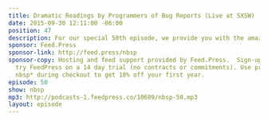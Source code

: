 ```yaml
---
title: Dramatic Readings by Programmers of Bug Reports (Live at SXSW)
date: 2015-09-30 12:11:00 -06:00
position: 47
description: For our special 50th episode, we provide you with the amazing team-up of the wonderful Sam Richard, UI Architect Watson at IBM Corporation, and your host, Christopher Schmitt. Sam and Christopher had the privilege of speaking at SXSW! They took on infamous bug reports and forum discussions around the Web the only way one can &#58; dramatic reenactments!
sponsor: Feed.Press
sponsor-link: http://feed.press/nbsp
sponsor-copy: Hosting and feed support provided by Feed.Press.  Sign-up today and
  try FeedPress on a 14 day trial (no contracts or commitments). Use promo code *
  nbsp* during checkout to get 10% off your first year.
episode: 50
show: nbsp
mp3: http://podcasts-1.feedpress.co/10609/nbsp-50.mp3
layout: episode
---
```

